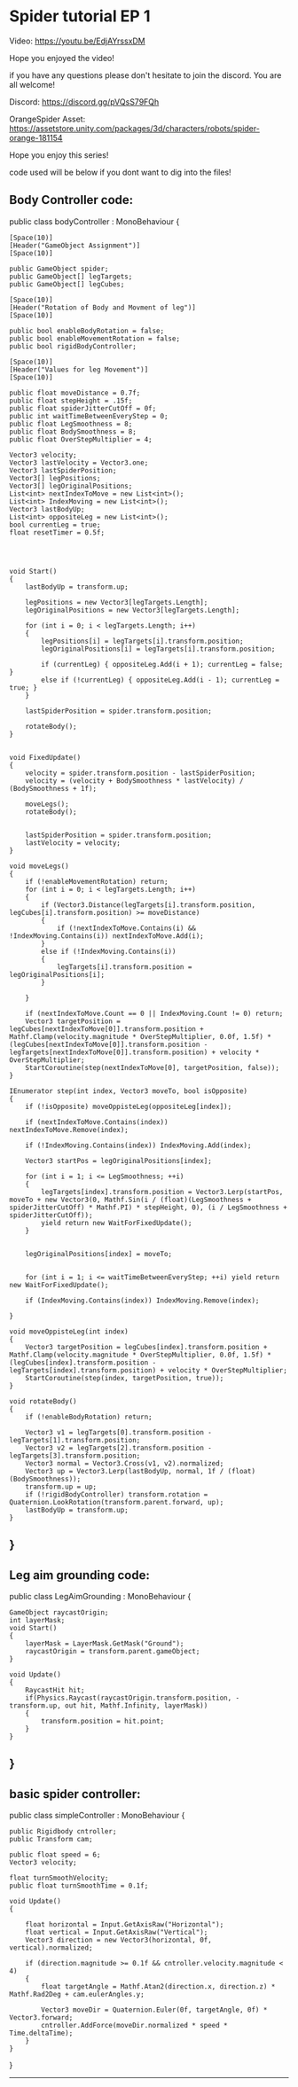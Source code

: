 # Spider tutorial EP 1

Video: https://youtu.be/EdjAYrssxDM

Hope you enjoyed the video!

if you have any questions please don't hesitate to join the discord. You are all welcome!

Discord: https://discord.gg/pVQsS79FQh

OrangeSpider Asset: https://assetstore.unity.com/packages/3d/characters/robots/spider-orange-181154

Hope you enjoy this series!

code used will be below if you dont want to dig into the files!




















Body Controller code:
----------------------


public class bodyController : MonoBehaviour
{

    [Space(10)]
    [Header("GameObject Assignment")]
    [Space(10)]

    public GameObject spider;
    public GameObject[] legTargets;
    public GameObject[] legCubes;

    [Space(10)]
    [Header("Rotation of Body and Movment of leg")]
    [Space(10)]

    public bool enableBodyRotation = false;
    public bool enableMovementRotation = false;
    public bool rigidBodyController;

    [Space(10)]
    [Header("Values for leg Movement")]
    [Space(10)]

    public float moveDistance = 0.7f;
    public float stepHeight = .15f;
    public float spiderJitterCutOff = 0f;
    public int waitTimeBetweenEveryStep = 0;
    public float LegSmoothness = 8;
    public float BodySmoothness = 8;
    public float OverStepMultiplier = 4;

    Vector3 velocity;
    Vector3 lastVelocity = Vector3.one;
    Vector3 lastSpiderPosition;
    Vector3[] legPositions;
    Vector3[] legOriginalPositions;
    List<int> nextIndexToMove = new List<int>();
    List<int> IndexMoving = new List<int>();
    Vector3 lastBodyUp;
    List<int> oppositeLeg = new List<int>();
    bool currentLeg = true;
    float resetTimer = 0.5f;




    void Start()
    {
        lastBodyUp = transform.up;

        legPositions = new Vector3[legTargets.Length];
        legOriginalPositions = new Vector3[legTargets.Length];

        for (int i = 0; i < legTargets.Length; i++)
        {
            legPositions[i] = legTargets[i].transform.position;
            legOriginalPositions[i] = legTargets[i].transform.position;

            if (currentLeg) { oppositeLeg.Add(i + 1); currentLeg = false; }
            else if (!currentLeg) { oppositeLeg.Add(i - 1); currentLeg = true; }
        }

        lastSpiderPosition = spider.transform.position;

        rotateBody();
    }


    void FixedUpdate()
    {
        velocity = spider.transform.position - lastSpiderPosition;
        velocity = (velocity + BodySmoothness * lastVelocity) / (BodySmoothness + 1f);

        moveLegs();
        rotateBody();


        lastSpiderPosition = spider.transform.position;
        lastVelocity = velocity;
    }

    void moveLegs()
    {
        if (!enableMovementRotation) return;
        for (int i = 0; i < legTargets.Length; i++)
        {
            if (Vector3.Distance(legTargets[i].transform.position, legCubes[i].transform.position) >= moveDistance)
            {
                if (!nextIndexToMove.Contains(i) && !IndexMoving.Contains(i)) nextIndexToMove.Add(i);
            }
            else if (!IndexMoving.Contains(i))
            {
                legTargets[i].transform.position = legOriginalPositions[i];
            }

        }

        if (nextIndexToMove.Count == 0 || IndexMoving.Count != 0) return;
        Vector3 targetPosition = legCubes[nextIndexToMove[0]].transform.position + Mathf.Clamp(velocity.magnitude * OverStepMultiplier, 0.0f, 1.5f) * (legCubes[nextIndexToMove[0]].transform.position - legTargets[nextIndexToMove[0]].transform.position) + velocity * OverStepMultiplier;
        StartCoroutine(step(nextIndexToMove[0], targetPosition, false));
    }

    IEnumerator step(int index, Vector3 moveTo, bool isOpposite)
    {
        if (!isOpposite) moveOppisteLeg(oppositeLeg[index]);

        if (nextIndexToMove.Contains(index)) nextIndexToMove.Remove(index);

        if (!IndexMoving.Contains(index)) IndexMoving.Add(index);

        Vector3 startPos = legOriginalPositions[index];

        for (int i = 1; i <= LegSmoothness; ++i)
        {
            legTargets[index].transform.position = Vector3.Lerp(startPos, moveTo + new Vector3(0, Mathf.Sin(i / (float)(LegSmoothness + spiderJitterCutOff) * Mathf.PI) * stepHeight, 0), (i / LegSmoothness + spiderJitterCutOff));
            yield return new WaitForFixedUpdate();
        }


        legOriginalPositions[index] = moveTo;


        for (int i = 1; i <= waitTimeBetweenEveryStep; ++i) yield return new WaitForFixedUpdate();

        if (IndexMoving.Contains(index)) IndexMoving.Remove(index);

    }

    void moveOppisteLeg(int index)
    {
        Vector3 targetPosition = legCubes[index].transform.position + Mathf.Clamp(velocity.magnitude * OverStepMultiplier, 0.0f, 1.5f) * (legCubes[index].transform.position - legTargets[index].transform.position) + velocity * OverStepMultiplier;
        StartCoroutine(step(index, targetPosition, true));
    }

    void rotateBody()
    {
        if (!enableBodyRotation) return;

        Vector3 v1 = legTargets[0].transform.position - legTargets[1].transform.position;
        Vector3 v2 = legTargets[2].transform.position - legTargets[3].transform.position;
        Vector3 normal = Vector3.Cross(v1, v2).normalized;
        Vector3 up = Vector3.Lerp(lastBodyUp, normal, 1f / (float)(BodySmoothness));
        transform.up = up;
        if (!rigidBodyController) transform.rotation = Quaternion.LookRotation(transform.parent.forward, up);
        lastBodyUp = transform.up;
    }
}
---------------
  
  
  
Leg aim grounding code:
-------------------------

public class LegAimGrounding : MonoBehaviour
{

    GameObject raycastOrigin;
    int layerMask;
    void Start()
    {
        layerMask = LayerMask.GetMask("Ground");
        raycastOrigin = transform.parent.gameObject;
    }

    void Update()
    {
        RaycastHit hit;
        if(Physics.Raycast(raycastOrigin.transform.position, -transform.up, out hit, Mathf.Infinity, layerMask))
        {
            transform.position = hit.point;
        }
    }
}
-----------------------------------
  
  
  
  
  
  
basic spider controller:
-------------------------
public class simpleController : MonoBehaviour
{

    public Rigidbody cntroller;
    public Transform cam;

    public float speed = 6;
    Vector3 velocity;

    float turnSmoothVelocity;
    public float turnSmoothTime = 0.1f;

    void Update()
    {

        float horizontal = Input.GetAxisRaw("Horizontal");
        float vertical = Input.GetAxisRaw("Vertical");
        Vector3 direction = new Vector3(horizontal, 0f, vertical).normalized;

        if (direction.magnitude >= 0.1f && cntroller.velocity.magnitude < 4)
        {
            float targetAngle = Mathf.Atan2(direction.x, direction.z) * Mathf.Rad2Deg + cam.eulerAngles.y;

            Vector3 moveDir = Quaternion.Euler(0f, targetAngle, 0f) * Vector3.forward;
            cntroller.AddForce(moveDir.normalized * speed * Time.deltaTime);
        }
    }
}
      
------------------------------------------------------------------
  
